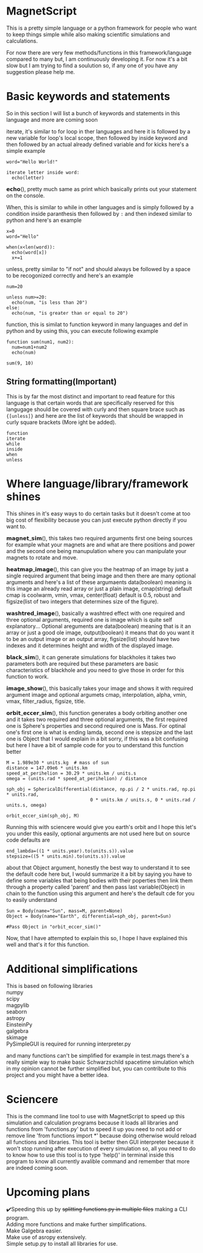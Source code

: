 # MagnetScript
This is a pretty simple language or a python framework for people who want to keep things simple while also making scientific simulations and calculations.

For now there are very few methods/functions in this framework/language compared to many but, I am continuously developing it. For now it's a bit slow but I am trying to find a soulution so, if any one of you have any suggestion please help me.

# Basic keywords and statements
So in this section I will list a bunch of keywords and statements in this language and more are coming soon

iterate, it's similar to for loop in ther languages and here it is followed by a new variable for loop's local scope, then followed by inside keyword and then followed by an actual already defined variable and for kicks here's a simple example
```
word="Hello World!"

iterate letter inside word:
  echo(letter)
```

𝗲𝗰𝗵𝗼(), pretty much same as print which basically prints out your statement on the console.

When, this is similar to while in other languages and is simply followed by a condition inside paranthesis then followed by ```:``` and then indexed similar to python and here's an example
```
x=0
word="Hello"

when(x<len(word)):
  echo(word[x])
  x+=1
```
unless, pretty similar to "if not" and should always be followed by a space to be recogonized correctly and here's an example
```
num=20

unless num>=20:
  echo(num, "is less than 20")
else:
  echo(num, "is greater than or equal to 20")
```

function, this is similat to function keyword in many languages and def in python and by using this, you can execute following example
```
function sum(num1, num2):
  num=num1+num2
  echo(num)

sum(9, 10)
```
## String formatting(Important)
This is by far the most distinct and important to read feature for this language is that certain words that are specifically reserved for this langugage should be covered with curly and then square brace such as ```{[unless]}``` and here are the list of keywords that should be wrapped in curly square brackets (More ight be added).
```
function
iterate
while
inside
when
unless
```

# Where language/library/framework shines
This shines in it's easy ways to do certain tasks but it doesn't come at too big cost of flexibility because you can just execute python directly if you want to.

𝗺𝗮𝗴𝗻𝗲𝘁_𝘀𝗶𝗺(), this takes two required arguments first one being sources for example what your magnets are and what are there positions and power and the second one being manupulation where you can manipulate your magnets to rotate and move.

𝗵𝗲𝗮𝘁𝗺𝗮𝗽_𝗶𝗺𝗮𝗴𝗲(), this can give you the heatmap of an image by just a single required argument that being image and then there are many optional arguments and here's a list of these argumaents data(boolean) meaning is this image an already read array or just a plain image, cmap(string) default cmap is coolwarm, vmin, vmax, center(float) default is 0.5, robust and figsize(list of two integers that determines size of the figure).

𝘄𝗮𝘀𝗵𝘁𝗿𝗲𝗱_𝗶𝗺𝗮𝗴𝗲(), basically a washtred effect with one required and three optional arguments, required one is image which is quite self explanatory... Optional areguments are data(boolean) meaning that is it an array or just a good ole image, output(boolean) it means that do you want it to be an output image or an output array, figsize(list) should have two indexes and it determines height and width of the displayed image.

𝗯𝗹𝗮𝗰𝗸_𝘀𝗶𝗺(), it can generate simulations for blackholes it takes two parameters both are required but these parameters are basic characteristics of blackhole and you need to give those in order for this function to work.

𝗶𝗺𝗮𝗴𝗲_𝘀𝗵𝗼𝘄(), this basically takes your image and shows it with required argument image and optional argumets cmap, interpolation, alpha, vmin, vmax, filter_radius, figsize, title.

𝗼𝗿𝗯𝗶𝘁_𝗲𝗰𝗰𝗲𝗿_𝘀𝗶𝗺(), this function generates a body orbiting another one and it takes two required and three optional arguments, the first required one is Sphere's properties and second required one is Mass. For optinal one's first one is what is ending lamda, second one is stepsize and the last one is Object that I would explain in a bit sorry, if this was a bit confusing but here I have a bit of sample code for you to understand this function better
```
M = 1.989e30 * units.kg  # mass of sun
distance = 147.09e6 * units.km
speed_at_perihelion = 30.29 * units.km / units.s
omega = (units.rad * speed_at_perihelion) / distance

sph_obj = SphericalDifferential(distance, np.pi / 2 * units.rad, np.pi * units.rad,
                               0 * units.km / units.s, 0 * units.rad / units.s, omega)

orbit_eccer_sim(sph_obj, M)
```
Running this with sciencere would give you earth's orbit and I hope this let's you under this easily, optional arguments are not used here but on source code defaults are

```
end_lambda=((1 * units.year).to(units.s)).value
stepsize=((5 * units.min).to(units.s)).value
```
about that Object argument, honestly the best way to understand it to see the default code here but, I would summarize it a bit by saying you have to define some variables that being bodies with their poperties then link them through a property called 'parent' and then pass last variable(Object) in chain to the function using this argument and here's the default cde for you to easily understand

```
Sun = Body(name="Sun", mass=M, parent=None)
Object = Body(name="Earth", differential=sph_obj, parent=Sun)

#Pass Object in "orbit_eccer_sim()"
```

Now, that I have attempted to explain this so, I hope I have explained this well and that's it for this function.
# Additional simplifications
This is based on following libraries<br/>
numpy<br/>
scipy<br/>
magpylib<br/>
seaborn<br/>
astropy<br/>
EinsteinPy<br/>
galgebra<br/>
skimage<br/>
PySimpleGUI is required for running interpreter.py<br/>

and many functions can't be simplified for example in test.mags there's a really simple way to make basic Schwarzschild spacetime simulation which in my opinion cannot be further simplified but, you can contribute to this project and you might have a better idea.

# Sciencere
This is the command line tool to use with MagnetScript to speed up this simulation and calculation programs because it loads all libraries and functions from 'functions.py' but to speed it up you need to not add or remove line 'from functions import *' because doing otherwise would reload all functions and libraries. This tool is better then GUI interpreter because it won't stop running after execution of every simulation so, all you need to do to know how to use this tool is to type 'help()' in terminal inside this program to know all currently avalible command and remember that more are indeed coming soon.

# Upcoming plans
:heavy_check_mark:Speeding this up by ~~splitting functions.py in multiple files~~ making a CLI program.<br/>
Adding more functions and make further simplifications.<br/>
Make Galgebra easier.<br/>
Make use of asropy extensively.<br/>
Simple setup.py to install all libraries for use.
